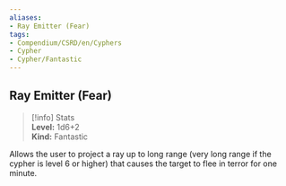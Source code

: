 ```yaml
---
aliases:
- Ray Emitter (Fear)
tags:
- Compendium/CSRD/en/Cyphers
- Cypher
- Cypher/Fantastic
---
```


  
## Ray Emitter (Fear)  
>[!info] Stats  
> **Level:** 1d6+2  
> **Kind:** Fantastic
  
Allows the user to project a ray up to long range (very long range if the cypher is level 6 or higher) that causes the target to flee in terror for one minute.